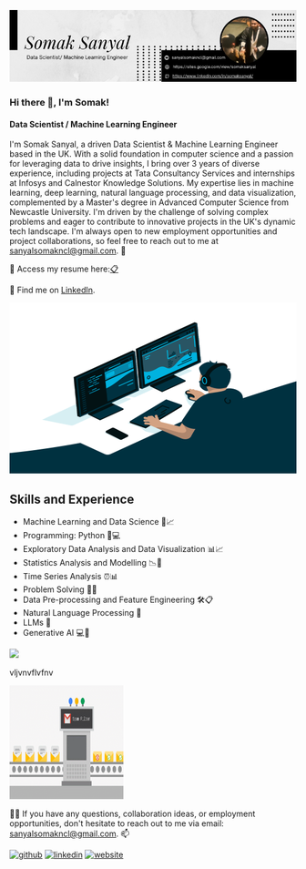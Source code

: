 ![Data Scientist / Machine Learning Engineer](https://github.com/somaksanyal97/somaksanyal97/blob/main/561D60E4-D864-4C26-982F-93C8B7D07E7C.jpeg)

### Hi there 👋, I'm Somak!
#### Data Scientist / Machine Learning Engineer <br>

I'm Somak Sanyal, a driven Data Scientist & Machine Learning Engineer based in the UK. With a solid foundation in computer science and a passion for leveraging data to drive insights, I bring over 3 years of diverse experience, including projects at Tata Consultancy Services and internships at Infosys and Calnestor Knowledge Solutions. My expertise lies in machine learning, deep learning, natural language processing, and data visualization, complemented by a Master's degree in Advanced Computer Science from Newcastle University. I'm driven by the challenge of solving complex problems and eager to contribute to innovative projects in the UK's dynamic tech landscape.  I'm always open to new employment opportunities and project collaborations, so feel free to reach out to me at sanyalsomakncl@gmail.com. 📧

📌 Access my resume here:[📋](https://github.com/somaksanyal97/somaksanyal97/blob/main/1719747512939.pdf) <br>

📌 Find me on [LinkedIn](www.linkedin.com/in/somaksanyal).

<img src = "https://github.com/somaksanyal97/somaksanyal97/blob/main/68747470733a2f2f63646e2e6472696262626c652e636f6d2f75736572732f3733303730332f73637265656e73686f74732f363538313234332f6176656e746f2e676966.gif" style="width:1000px; height:300px;">

## Skills and Experience
* Machine Learning and Data Science 🤖📈
* Programming: Python 🐍💻
* Exploratory Data Analysis and Data Visualization 📊📈
* Statistics Analysis and Modelling 📉🔬
* Time Series Analysis ⏰📊
* Problem Solving 🧩💡
* Data Pre-processing and Feature Engineering 🛠️📋
* Natural Language Processing 💠
* LLMs 🧾
* Generative AI :computer::robot:	




<img src = "https://i.giphy.com/media/v1.Y2lkPTc5MGI3NjExaGIzYmdhbXRzNXdqenpkMWFuM3FiMWNqM3FveTV4Z3AwNWNudDd5YiZlcD12MV9pbnRlcm5hbF9naWZfYnlfaWQmY3Q9Zw/y335xyKYQGrja/giphy.gif" />

vljvnvflvfnv

<img src = "https://github.com/somaksanyal97/somaksanyal97/blob/main/SWBtr.gif" width="200" height="200"/>


🤝👥 If you have any questions, collaboration ideas, or employment opportunities, don't hesitate to reach out to me via email:
   sanyalsomakncl@gmail.com. 📫

[<img src='https://cdn.jsdelivr.net/npm/simple-icons@3.0.1/icons/github.svg' alt='github' height='40'>](https://github.com/https://github.com/somaksanyal97)  [<img src='https://cdn.jsdelivr.net/npm/simple-icons@3.0.1/icons/linkedin.svg' alt='linkedin' height='40'>](https://www.linkedin.com/in/www.linkedin.com/in/somaksanyal/)  [<img src='https://cdn.jsdelivr.net/npm/simple-icons@3.0.1/icons/icloud.svg' alt='website' height='40'>](https://sites.google.com/view/somaksanyal)  

